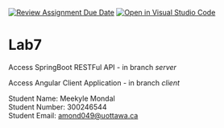 [![Review Assignment Due Date](https://classroom.github.com/assets/deadline-readme-button-22041afd0340ce965d47ae6ef1cefeee28c7c493a6346c4f15d667ab976d596c.svg)](https://classroom.github.com/a/Ku1kJAFv)
[![Open in Visual Studio Code](https://classroom.github.com/assets/open-in-vscode-2e0aaae1b6195c2367325f4f02e2d04e9abb55f0b24a779b69b11b9e10269abc.svg)](https://classroom.github.com/online_ide?assignment_repo_id=16851874&assignment_repo_type=AssignmentRepo)
# Lab7 
Access SpringBoot RESTFul API - in branch *server* 

Access Angular Client Application - in branch *client*

Student Name: Meekyle Mondal <br>
Student Number: 300246544 <br>
Student Email: amond049@uottawa.ca